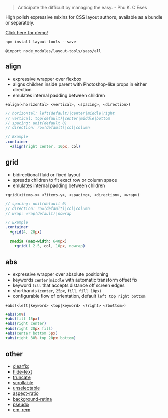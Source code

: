 > Anticipate the difficult by managing the easy. - Phu K. C'Eses

High polish expressive mixins for CSS layout authors, available as a bundle or separately.

[Click here for demo!](http://codepen.io/salsita/full/bgxWBX/)

`npm install layout-tools --save`

`@import node_modules/layout-tools/sass/all`

## align

- expressive wrapper over flexbox
- aligns children inside parent with Photoshop-like props in either direction
- emulates internal padding between children

`+align(<horizontal> <vertical>, <spacing>, <direction>)`

```Sass
// horizontal: left(default)|center|middle|right
// vertical: top(default)|center|middle|bottom
// spacing: unit(default 0)
// direction: row(default)|col|column

// Example
.container
  +align(right center, 10px, col)
```

## grid

- bidirectional fluid or fixed layout
- spreads children to fit exact row or column space
- emulates internal padding between children

`+grid(<items-x> <?items-y>, <spacing>, <direction>, <wrap>)`

```Sass
// spacing: unit(default 0)
// direction: row(default)|col|column
// wrap: wrap(default)|nowrap

// Example
.container
  +grid(4, 20px)

  @media (max-width: 640px)
    +grid(1 2.5, col, 10px, nowrap)
```

## abs

- expressive wrapper over absolute positioning
- keywords `center|middle` with automatic transform offset fix
- keyword `fill` that accepts distance off screen edges
- shorthands (`center`, `25px`, `fill`, `fill 10px`)
- configurable flow of orientation, default `left top right bottom`

`+abs(<left|keyword> <top|keyword> <?right> <?bottom>)`

```Sass
+abs(50%)
+abs(fill 15px)
+abs(right center)
+abs(right 20px fill)
+abs(center bottom 5px)
+abs(right 30% top 20px bottom)
```

## other

- [clearfix](sass/clearfix.sass)
- [hide-text](sass/hide-text.sass)
- [truncate](sass/truncate.sass)
- [scrollable](sass/scrollable.sass)
- [unselectable](sass/unselectable.sass)
- [aspect-ratio](sass/aspect-ratio.sass)
- [background-retina](sass/background-retina.sass)
- [pseudo](sass/pseudo.sass)
- [em, rem](sass/em-rem.sass)
